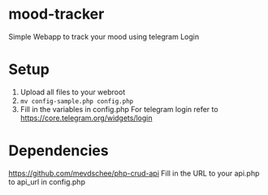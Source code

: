 # mood-tracker

Simple Webapp to track your mood using telegram Login

# Setup
1. Upload all files to your webroot
2. ```mv config-sample.php config.php```
3. Fill in the variables in config.php For telegram login refer to https://core.telegram.org/widgets/login

# Dependencies
https://github.com/mevdschee/php-crud-api
Fill in the URL to your api.php to api_url in config.php